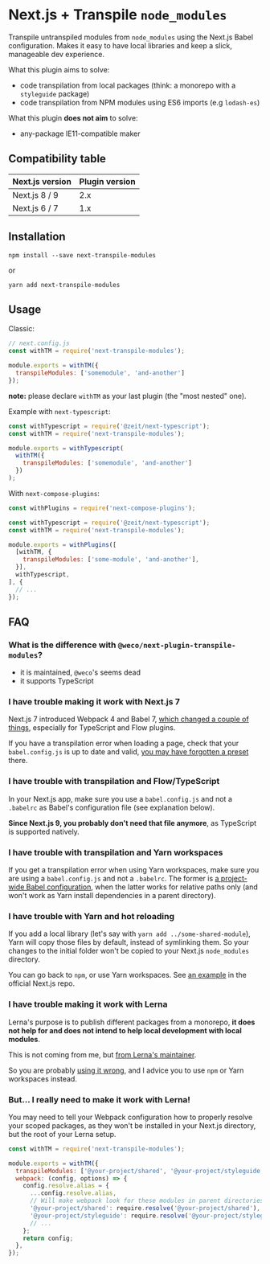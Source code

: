 # Next.js + Transpile `node_modules`

Transpile untranspiled modules from `node_modules` using the Next.js Babel configuration.
Makes it easy to have local libraries and keep a slick, manageable dev experience.

What this plugin aims to solve:

- code transpilation from local packages (think: a monorepo with a `styleguide` package)
- code transpilation from NPM modules using ES6 imports (e.g `lodash-es`)

What this plugin **does not aim** to solve:

- any-package IE11-compatible maker

## Compatibility table

| Next.js version | Plugin version |
|-----------------|----------------|
| Next.js 8 / 9   | 2.x            |
| Next.js 6 / 7   | 1.x            |

## Installation

```
npm install --save next-transpile-modules
```

or

```
yarn add next-transpile-modules
```

## Usage

Classic:

```js
// next.config.js
const withTM = require('next-transpile-modules');

module.exports = withTM({
  transpileModules: ['somemodule', 'and-another']
});
```

**note:** please declare `withTM` as your last plugin (the "most nested" one).

Example with `next-typescript`:

```js
const withTypescript = require('@zeit/next-typescript');
const withTM = require('next-transpile-modules');

module.exports = withTypescript(
  withTM({
    transpileModules: ['somemodule', 'and-another']
  })
);
```

With `next-compose-plugins`:

```js
const withPlugins = require('next-compose-plugins');

const withTypescript = require('@zeit/next-typescript');
const withTM = require('next-transpile-modules');

module.exports = withPlugins([
  [withTM, {
    transpileModules: ['some-module', 'and-another'],
  }],
  withTypescript,
], {
  // ...
});
```

## FAQ

### What is the difference with `@weco/next-plugin-transpile-modules`?

- it is maintained, `@weco`'s seems dead
- it supports TypeScript

### I have trouble making it work with Next.js 7

Next.js 7 introduced Webpack 4 and Babel 7, [which changed a couple of things](https://github.com/zeit/next.js/issues/5393#issuecomment-458517433), especially for TypeScript and Flow plugins.

If you have a transpilation error when loading a page, check that your `babel.config.js` is up to date and valid, [you may have forgotten a preset](https://github.com/martpie/next-transpile-modules/issues/1#issuecomment-427749256) there.

### I have trouble with transpilation and Flow/TypeScript

In your Next.js app, make sure you use a `babel.config.js` and not a `.babelrc` as Babel's configuration file (see explanation below). 

**Since Next.js 9, you probably don't need that file anymore**, as TypeScript is supported natively.

### I have trouble with transpilation and Yarn workspaces

If you get a transpilation error when using Yarn workspaces, make sure you are using a `babel.config.js` and not a `.babelrc`. The former is [a project-wide Babel configuration](https://babeljs.io/docs/en/config-files), when the latter works for relative paths only (and won't work as Yarn install dependencies in a parent directory).

### I have trouble with Yarn and hot reloading

If you add a local library (let's say with `yarn add ../some-shared-module`), Yarn will copy those files by default, instead of symlinking them. So your changes to the initial folder won't be copied to your Next.js `node_modules` directory.

You can go back to `npm`, or use Yarn workspaces. See [an example](https://github.com/zeit/next.js/tree/canary/examples/with-yarn-workspaces) in the official Next.js repo.

### I have trouble making it work with Lerna

Lerna's purpose is to publish different packages from a monorepo, **it does not help for and does not intend to help local development with local modules**.

This is not coming from me, but [from Lerna's maintainer](https://github.com/lerna/lerna/issues/1243#issuecomment-401396850).

So you are probably [using it wrong](https://github.com/martpie/next-transpile-modules/issues/5#issuecomment-441501107), and I advice you to use `npm` or Yarn workspaces instead.

### But... I really need to make it work with Lerna!

You may need to tell your Webpack configuration how to properly resolve your scoped packages, as they won't be installed in your Next.js directory, but the root of your Lerna setup.

```js
const withTM = require('next-transpile-modules');

module.exports = withTM({
  transpileModules: ['@your-project/shared', '@your-project/styleguide'],
  webpack: (config, options) => {
    config.resolve.alias = {
      ...config.resolve.alias,
      // Will make webpack look for these modules in parent directories
      '@your-project/shared': require.resolve('@your-project/shared'),
      '@your-project/styleguide': require.resolve('@your-project/styleguide'),
      // ...
    };
    return config;
  },
});
```
